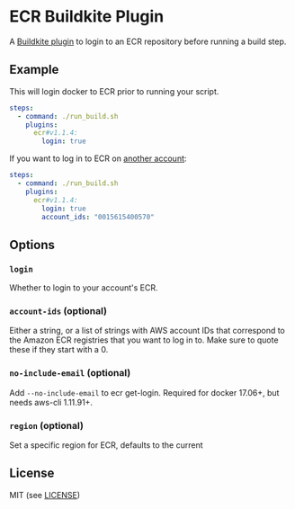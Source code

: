 # ECR Buildkite Plugin

A [Buildkite plugin](https://buildkite.com/docs/agent/v3/plugins) to login to an ECR repository before running a build step.

## Example

This will login docker to ECR prior to running your script.

```yml
steps:
  - command: ./run_build.sh
    plugins:
      ecr#v1.1.4:
        login: true
```

If you want to log in to ECR on [another account](https://docs.aws.amazon.com/AmazonECR/latest/userguide/RepositoryPolicyExamples.html#IAM_allow_other_accounts):


```yml
steps:
  - command: ./run_build.sh
    plugins:
      ecr#v1.1.4:
        login: true
        account_ids: "0015615400570"
```

## Options

### `login`

Whether to login to your account's ECR.

### `account-ids` (optional)

Either a string, or a list of strings with AWS account IDs that correspond to the Amazon ECR registries that you want to log in to. Make sure to quote these if they start with a 0.

### `no-include-email` (optional)

Add `--no-include-email` to ecr get-login. Required for docker 17.06+, but needs aws-cli 1.11.91+.

### `region` (optional)

Set a specific region for ECR, defaults to the current

## License

MIT (see [LICENSE](LICENSE))
